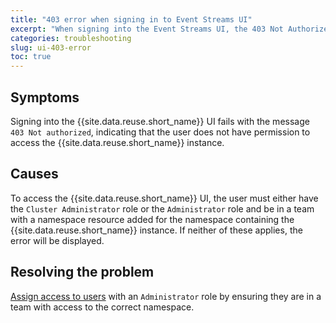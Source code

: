 ```yaml
---
title: "403 error when signing in to Event Streams UI"
excerpt: "When signing into the Event Streams UI, the 403 Not Authorized page is displayed."
categories: troubleshooting
slug: ui-403-error
toc: true
---
```


## Symptoms

Signing into the {{site.data.reuse.short_name}} UI fails with the message `403 Not authorized`, indicating that the user does not have permission to access the {{site.data.reuse.short_name}} instance.

## Causes

To access the {{site.data.reuse.short_name}} UI, the user must either have the `Cluster Administrator` role or the `Administrator` role and be in a team with a namespace resource added for the namespace containing the {{site.data.reuse.short_name}} instance. If neither of these applies, the error will be displayed.

## Resolving the problem

[Assign access to users](../../security/managing-access/#assigning-access-to-users) with an `Administrator` role by ensuring they are in a team with access to the correct namespace.
